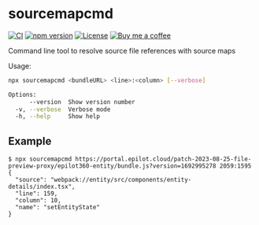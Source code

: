 # sourcemapcmd

[![CI](https://github.com/anttiviljami/sourcemapcmd/workflows/CI/badge.svg)](https://github.com/anttiviljami/sourcemapcmd/actions?query=workflow%3ACI)
[![npm version](https://img.shields.io/npm/v/sourcemapcmd.svg)](https://www.npmjs.com/package/sourcemapcmd)
[![License](http://img.shields.io/:license-mit-blue.svg)](https://github.com/anttiviljami/sourcemapcmd/blob/master/LICENSE)
[![Buy me a coffee](https://img.shields.io/badge/donate-buy%20me%20a%20coffee-orange)](https://buymeacoff.ee/anttiviljami)

Command line tool to resolve source file references with source maps

Usage:

```sh
npx sourcemapcmd <bundleURL> <line>:<column> [--verbose]

Options:
      --version  Show version number                                   [boolean]
  -v, --verbose  Verbose mode                                          [boolean]
  -h, --help     Show help                                             [boolean]
```

## Example

```
$ npx sourcemapcmd https://portal.epilot.cloud/patch-2023-08-25-file-preview-proxy/epilot360-entity/bundle.js?version=1692995278 2059:1595
{
  "source": "webpack://entity/src/components/entity-details/index.tsx",
  "line": 159,
  "column": 10,
  "name": "setEntityState"
}
```
